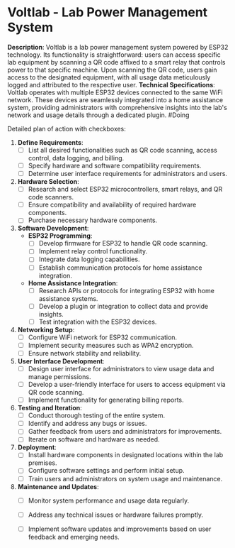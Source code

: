
# Voltlab - Lab Power Management System

**Description**: Voltlab is a lab power management system powered by ESP32 technology. Its functionality is straightforward: users can access specific lab equipment by scanning a QR code affixed to a smart relay that controls power to that specific machine. Upon scanning the QR code, users gain access to the designated equipment, with all usage data meticulously logged and attributed to the respective user.
**Technical Specifications**: Voltlab operates with multiple ESP32 devices connected to the same WiFi network. These devices are seamlessly integrated into a home assistance system, providing administrators with comprehensive insights into the lab's network and usage details through a dedicated plugin.
#Doing

Detailed plan of action with checkboxes:

1. **Define Requirements**:
   - [ ] List all desired functionalities such as QR code scanning, access control, data logging, and billing.
   - [ ] Specify hardware and software compatibility requirements.
   - [ ] Determine user interface requirements for administrators and users.

2. **Hardware Selection**:
   - [ ] Research and select ESP32 microcontrollers, smart relays, and QR code scanners.
   - [ ] Ensure compatibility and availability of required hardware components.
   - [ ] Purchase necessary hardware components.

3. **Software Development**:
   - **ESP32 Programming**:
     - [ ] Develop firmware for ESP32 to handle QR code scanning.
     - [ ] Implement relay control functionality.
     - [ ] Integrate data logging capabilities.
     - [ ] Establish communication protocols for home assistance integration.
   - **Home Assistance Integration**:
     - [ ] Research APIs or protocols for integrating ESP32 with home assistance systems.
     - [ ] Develop a plugin or integration to collect data and provide insights.
     - [ ] Test integration with the ESP32 devices.

4. **Networking Setup**:
   - [ ] Configure WiFi network for ESP32 communication.
   - [ ] Implement security measures such as WPA2 encryption.
   - [ ] Ensure network stability and reliability.

5. **User Interface Development**:
   - [ ] Design user interface for administrators to view usage data and manage permissions.
   - [ ] Develop a user-friendly interface for users to access equipment via QR code scanning.
   - [ ] Implement functionality for generating billing reports.

6. **Testing and Iteration**:
   - [ ] Conduct thorough testing of the entire system.
   - [ ] Identify and address any bugs or issues.
   - [ ] Gather feedback from users and administrators for improvements.
   - [ ] Iterate on software and hardware as needed.

7. **Deployment**:
   - [ ] Install hardware components in designated locations within the lab premises.
   - [ ] Configure software settings and perform initial setup.
   - [ ] Train users and administrators on system usage and maintenance.

8. **Maintenance and Updates**:
   - [ ] Monitor system performance and usage data regularly.
   - [ ] Address any technical issues or hardware failures promptly.
   - [ ] Implement software updates and improvements based on user feedback and emerging needs.


